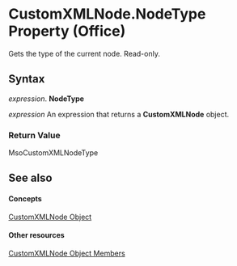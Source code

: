 
# CustomXMLNode.NodeType Property (Office)

Gets the type of the current node. Read-only.


## Syntax

 _expression_. **NodeType**

 _expression_ An expression that returns a **CustomXMLNode** object.


### Return Value

MsoCustomXMLNodeType


## See also


#### Concepts


[CustomXMLNode Object](e90213f5-6d62-52d8-3043-2399eaa5aaba.md)
#### Other resources


[CustomXMLNode Object Members](fbf957c8-40b8-2f75-fcc8-db0ed6e18438.md)
